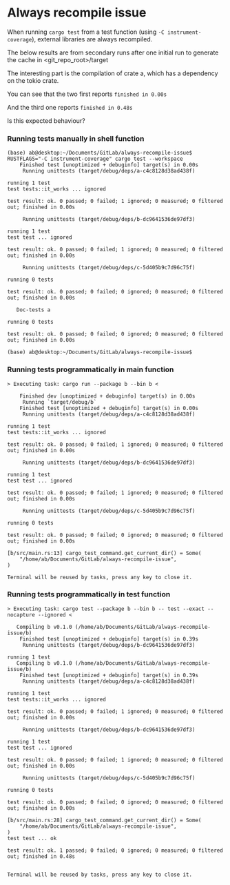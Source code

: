 # Always recompile issue
When running `cargo test` from a test function (using `-C instrument-coverage`), external libraries are always recompiled.

The below results are from secondary runs after one initial run to generate the cache in <git_repo_root>/target

The interesting part is the compilation of crate a, which has a dependency on the tokio crate.

You can see that the two first reports `finished in 0.00s`

And the third one reports `finished in 0.48s`

Is this expected behaviour?

### Running tests manually in shell function

```
(base) ab@desktop:~/Documents/GitLab/always-recompile-issue$ RUSTFLAGS="-C instrument-coverage" cargo test --workspace
    Finished test [unoptimized + debuginfo] target(s) in 0.00s
     Running unittests (target/debug/deps/a-c4c8128d38ad438f)

running 1 test
test tests::it_works ... ignored

test result: ok. 0 passed; 0 failed; 1 ignored; 0 measured; 0 filtered out; finished in 0.00s

     Running unittests (target/debug/deps/b-dc9641536de97df3)

running 1 test
test test ... ignored

test result: ok. 0 passed; 0 failed; 1 ignored; 0 measured; 0 filtered out; finished in 0.00s

     Running unittests (target/debug/deps/c-5d405b9c7d96c75f)

running 0 tests

test result: ok. 0 passed; 0 failed; 0 ignored; 0 measured; 0 filtered out; finished in 0.00s

   Doc-tests a

running 0 tests

test result: ok. 0 passed; 0 failed; 0 ignored; 0 measured; 0 filtered out; finished in 0.00s

(base) ab@desktop:~/Documents/GitLab/always-recompile-issue$
```

### Running tests programmatically in main function

```
> Executing task: cargo run --package b --bin b <

    Finished dev [unoptimized + debuginfo] target(s) in 0.00s
     Running `target/debug/b`
    Finished test [unoptimized + debuginfo] target(s) in 0.00s
     Running unittests (target/debug/deps/a-c4c8128d38ad438f)

running 1 test
test tests::it_works ... ignored

test result: ok. 0 passed; 0 failed; 1 ignored; 0 measured; 0 filtered out; finished in 0.00s

     Running unittests (target/debug/deps/b-dc9641536de97df3)

running 1 test
test test ... ignored

test result: ok. 0 passed; 0 failed; 1 ignored; 0 measured; 0 filtered out; finished in 0.00s

     Running unittests (target/debug/deps/c-5d405b9c7d96c75f)

running 0 tests

test result: ok. 0 passed; 0 failed; 0 ignored; 0 measured; 0 filtered out; finished in 0.00s

[b/src/main.rs:13] cargo_test_command.get_current_dir() = Some(
    "/home/ab/Documents/GitLab/always-recompile-issue",
)

Terminal will be reused by tasks, press any key to close it.
```

### Running tests programmatically in test function
```
> Executing task: cargo test --package b --bin b -- test --exact --nocapture --ignored <

   Compiling b v0.1.0 (/home/ab/Documents/GitLab/always-recompile-issue/b)
    Finished test [unoptimized + debuginfo] target(s) in 0.39s
     Running unittests (target/debug/deps/b-dc9641536de97df3)

running 1 test
   Compiling b v0.1.0 (/home/ab/Documents/GitLab/always-recompile-issue/b)
    Finished test [unoptimized + debuginfo] target(s) in 0.39s
     Running unittests (target/debug/deps/a-c4c8128d38ad438f)

running 1 test
test tests::it_works ... ignored

test result: ok. 0 passed; 0 failed; 1 ignored; 0 measured; 0 filtered out; finished in 0.00s

     Running unittests (target/debug/deps/b-dc9641536de97df3)

running 1 test
test test ... ignored

test result: ok. 0 passed; 0 failed; 1 ignored; 0 measured; 0 filtered out; finished in 0.00s

     Running unittests (target/debug/deps/c-5d405b9c7d96c75f)

running 0 tests

test result: ok. 0 passed; 0 failed; 0 ignored; 0 measured; 0 filtered out; finished in 0.00s

[b/src/main.rs:28] cargo_test_command.get_current_dir() = Some(
    "/home/ab/Documents/GitLab/always-recompile-issue",
)
test test ... ok

test result: ok. 1 passed; 0 failed; 0 ignored; 0 measured; 0 filtered out; finished in 0.48s


Terminal will be reused by tasks, press any key to close it.
```